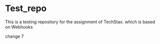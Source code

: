 # Test_repo
This is a testing repository for the assignment of TechStax. which is based on Webhooks

change 7
